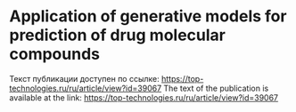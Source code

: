 # Application of generative models for prediction of drug molecular compounds
Текст публикации доступен по ссылке: https://top-technologies.ru/ru/article/view?id=39067
The text of the publication is available at the link: https://top-technologies.ru/ru/article/view?id=39067


